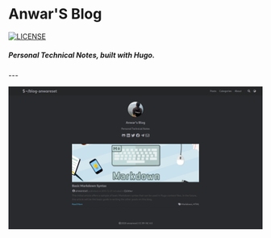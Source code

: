 <h1 align="left">Anwar'S Blog</h1>
<p align="left">
    <a href="https://creativecommons.org/licenses/by-nc/4.0/">
        <img src="https://img.shields.io/badge/License-CC%20BY--NC%204.0-lightgrey.svg" alt="LICENSE">
    </a>
</p>
<h5 align="left">Personal Technical Notes, built with Hugo.</h5>
---

<p align="center">
	<a name="top" href="https://blog.onlinux.tech"><img src="https://github.com/anwareset/blog/raw/master/preview.png"></a>
</p>
